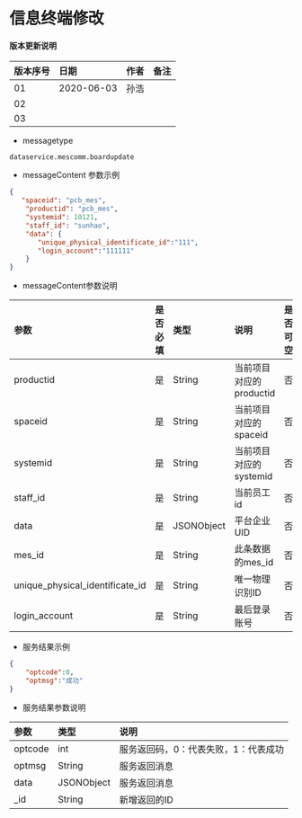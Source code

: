 # 信息终端修改

#### 版本更新说明
| 版本序号 | 日期 |	作者 | 备注 |
|:---|:---|:---|:---|
| 01     | 2020-06-03 | 孙浩 |  |
| 02   | |  | |
| 03   |  |  |  |

* messagetype
```text
dataservice.mescomm.boardupdate
``` 
 
*  messageContent 参数示例
```json
{
   "spaceid": "pcb_mes",
    "productid": "pcb_mes",
    "systemid": 10121,
    "staff_id": "sunhao",
    "data": {
       "unique_physical_identificate_id":"111",
       "login_account":"111111"
    }
}
```
   
* messageContent参数说明

| 参数 | 是否必填 |	类型 | 说明 | 是否可空 |
|:---|:---|:---|:---|:---|
| productid   | 是 | String    | 当前项目对应的productid |否|
| spaceid   | 是 | String    | 当前项目对应的spaceid |否|
| systemid   | 是 | String    | 当前项目对应的systemid |否|
| staff_id   | 是 | String    | 当前员工id |否|
| data   | 是 | JSONObject    | 平台企业UID |否|
| mes_id   | 是 | String    | 此条数据的mes_id |否|
| unique_physical_identificate_id   | 是 | String    | 唯一物理识别ID |否|
| login_account   | 是 | String    | 最后登录账号 |否|
* 服务结果示例
```json
{
    "optcode":0,
    "optmsg":"成功"
}
```
 * 服务结果参数说明  
 
 | 参数  | 类型 | 说明 |
 |:---|:---|:---|
 | optcode | int  | 服务返回码，0：代表失败，1：代表成功 | 
 | optmsg | String  | 服务返回消息 | 
 | data | JSONObject  | 服务返回消息 | 
 | _id | String  | 新增返回的ID | 

